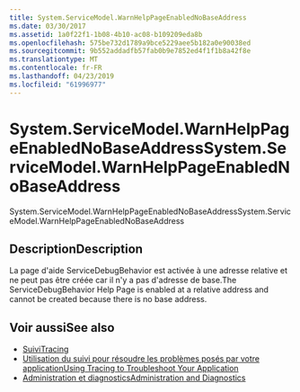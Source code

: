 ```yaml
---
title: System.ServiceModel.WarnHelpPageEnabledNoBaseAddress
ms.date: 03/30/2017
ms.assetid: 1a0f22f1-1b08-4b10-ac08-b109209eda8b
ms.openlocfilehash: 575be732d1789a9bce5229aee5b182a0e90038ed
ms.sourcegitcommit: 9b552addadfb57fab0b9e7852ed4f1f1b8a42f8e
ms.translationtype: MT
ms.contentlocale: fr-FR
ms.lasthandoff: 04/23/2019
ms.locfileid: "61996977"
---
```

# <a name="systemservicemodelwarnhelppageenablednobaseaddress"></a><span data-ttu-id="4dd67-102">System.ServiceModel.WarnHelpPageEnabledNoBaseAddress</span><span class="sxs-lookup"><span data-stu-id="4dd67-102">System.ServiceModel.WarnHelpPageEnabledNoBaseAddress</span></span>
<span data-ttu-id="4dd67-103">System.ServiceModel.WarnHelpPageEnabledNoBaseAddress</span><span class="sxs-lookup"><span data-stu-id="4dd67-103">System.ServiceModel.WarnHelpPageEnabledNoBaseAddress</span></span>  
  
## <a name="description"></a><span data-ttu-id="4dd67-104">Description</span><span class="sxs-lookup"><span data-stu-id="4dd67-104">Description</span></span>  
 <span data-ttu-id="4dd67-105">La page d'aide ServiceDebugBehavior est activée à une adresse relative et ne peut pas être créée car il n'y a pas d'adresse de base.</span><span class="sxs-lookup"><span data-stu-id="4dd67-105">The ServiceDebugBehavior Help Page is enabled at a relative address and cannot be created because there is no base address.</span></span>  
  
## <a name="see-also"></a><span data-ttu-id="4dd67-106">Voir aussi</span><span class="sxs-lookup"><span data-stu-id="4dd67-106">See also</span></span>

- [<span data-ttu-id="4dd67-107">Suivi</span><span class="sxs-lookup"><span data-stu-id="4dd67-107">Tracing</span></span>](../../../../../docs/framework/wcf/diagnostics/tracing/index.md)
- [<span data-ttu-id="4dd67-108">Utilisation du suivi pour résoudre les problèmes posés par votre application</span><span class="sxs-lookup"><span data-stu-id="4dd67-108">Using Tracing to Troubleshoot Your Application</span></span>](../../../../../docs/framework/wcf/diagnostics/tracing/using-tracing-to-troubleshoot-your-application.md)
- [<span data-ttu-id="4dd67-109">Administration et diagnostics</span><span class="sxs-lookup"><span data-stu-id="4dd67-109">Administration and Diagnostics</span></span>](../../../../../docs/framework/wcf/diagnostics/index.md)

